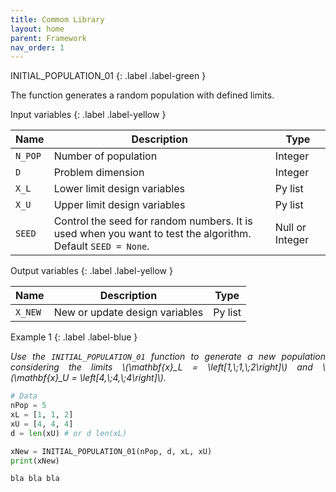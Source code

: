 ```yaml
---
title: Commom Library
layout: home
parent: Framework
nav_order: 1
---
```


<!--Don't delete ths script-->
<script src = "https://polyfill.io/v3/polyfill.min.js?features=es6"></script>
<script id = "MathJax-script" async src="https://cdn.jsdelivr.net/npm/mathjax@3/es5/tex-mml-chtml.js"></script>
<!--Don't delete ths script-->

INITIAL_POPULATION_01
{: .label .label-green }

<p align = "justify">The function generates a random population with defined limits.</p>

Input variables
{: .label .label-yellow }

<table style = "width:100%">
    <thead>
      <tr>
        <th>Name</th>
        <th>Description</th>
        <th>Type</th>
      </tr>
    </thead>
    <tr>
        <td><code>N_POP</code></td>
        <td>Number of population</td>
        <td>Integer</td>
    </tr>
    <tr>
        <td><code>D</code></td>
        <td>Problem dimension</td>
        <td>Integer</td>
    </tr>  
    <tr>
        <td><code>X_L</code></td>
        <td>Lower limit design variables</td>
        <td>Py list</td>
    </tr>  
    <tr>
        <td><code>X_U</code></td>
        <td>Upper limit design variables</td>
        <td>Py list</td>
    </tr>    
    <tr>
        <td><code>SEED</code></td>
        <td>Control the seed for random numbers. It is used when you want to test the algorithm. Default <code>SEED = None</code>.</td>
        <td>Null or Integer</td>
    </tr>
</table>

Output variables
{: .label .label-yellow }

<table style = "width:100%">
    <thead>
      <tr>
        <th>Name</th>
        <th>Description</th>
        <th>Type</th>
      </tr>
    </thead>
    <tr>
        <td><code>X_NEW</code></td>
        <td>New or update design variables</td>
        <td>Py list</td>
    </tr>
</table>

Example 1
{: .label .label-blue }

<p align = "justify">
  <i>
    Use the <code>INITIAL_POPULATION_01</code> function to generate a new population considering the limits \(\mathbf{x}_L = \left[1,\;1,\;2\right]\) and \(\mathbf{x}_U = \left[4,\;4,\;4\right]\). 
  </i>
</p>

```python
# Data
nPop = 5
xL = [1, 1, 2]
xU = [4, 4, 4]
d = len(xU) # or d len(xL)

xNew = INITIAL_POPULATION_01(nPop, d, xL, xU)
print(xNew)
```

```bash
bla bla bla
```
